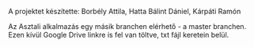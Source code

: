 A projektet készítette: Borbély Attila, Hatta Bálint Dániel, Kárpáti Ramón

Az Asztali alkalmazás egy másik branchen elérhető - a master branchen. Ezen kívül Google Drive linkre is fel van töltve, txt fájl keretein belül.

